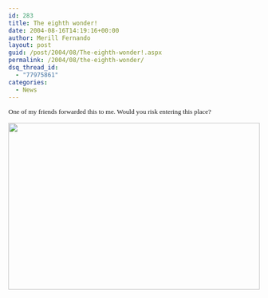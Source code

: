 ```yaml
---
id: 283
title: The eighth wonder!
date: 2004-08-16T14:19:16+00:00
author: Merill Fernando
layout: post
guid: /post/2004/08/The-eighth-wonder!.aspx
permalink: /2004/08/the-eighth-wonder/
dsq_thread_id:
  - "77975861"
categories:
  - News
---
```

<DIV class=Section1>
<DIV>
<P class=MsoNormal><SPAN style="FONT-SIZE: 10pt; FONT-FAMILY: Verdana">One of my friends forwarded this to me. Would you risk entering this place?</SPAN></P></DIV>
<P class=MsoNormal><SPAN style="FONT-SIZE: 10pt; COLOR: navy; FONT-FAMILY: Verdana"></SPAN></P></DIV><IMG class=inlinedMailPicture style="WIDTH: 504px; HEIGHT: 335px" height=310 src="http://www.merill.net/wp-content/uploads/contentbinary/pic19668.jpg" width=446 border=0> 
<DIV></DIV>
